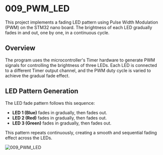 ﻿# 009_PWM_LED

This project implements a fading LED pattern using Pulse Width Modulation (PWM) on the STM32 nano board. The brightness of each LED gradually fades in and out, one by one, in a continuous cycle.

## Overview

The program uses the microcontroller's Timer hardware to generate PWM signals for controlling the brightness of three LEDs. Each LED is connected to a different Timer output channel, and the PWM duty cycle is varied to achieve the gradual fade effect.

## LED Pattern Generation

The LED fade pattern follows this sequence:

- **LED 1 (Blue)** fades in gradually, then fades out.
- **LED 2 (Red)** fades in gradually, then fades out.
- **LED 3 (Green)** fades in gradually, then fades out.

This pattern repeats continuously, creating a smooth and sequential fading effect across the LEDs.


![009_PWM_LED](009_PWM_LED.gif)

